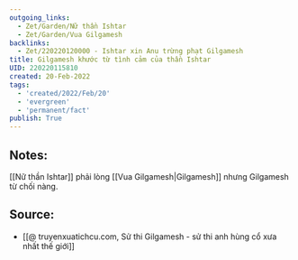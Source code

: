 ```yaml
---
outgoing_links:
  - Zet/Garden/Nữ thần Ishtar
  - Zet/Garden/Vua Gilgamesh
backlinks:
  - Zet/220220120000 - Ishtar xin Anu trừng phạt Gilgamesh
title: Gilgamesh khước từ tình cảm của thần Ishtar
UID: 220220115810
created: 20-Feb-2022
tags:
  - 'created/2022/Feb/20'
  - 'evergreen'
  - 'permanent/fact'
publish: True
---
```

## Notes:
[[Nữ thần Ishtar]] phải lòng [[Vua Gilgamesh|Gilgamesh]] nhưng Gilgamesh từ chối nàng.

## Source:
- [[@ truyenxuatichcu.com, Sử thi Gilgamesh - sử thi anh hùng cổ xưa nhất thế giới]]


